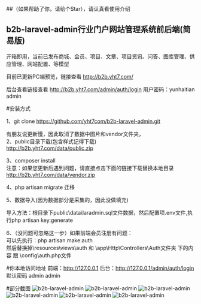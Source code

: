 ##（如果帮助了你，请给个Star），请认真看使用介绍
## b2b-laravel-admin行业门户网站管理系统前后端(简易版)
开箱即用，当前已发布商城、会员、项目、文章、项目资讯、问答、图库管理、供应管理、网站配置、等模型<br>

目前已更新PC端预览，链接查看 http://b2b.yht7.com/<br>

后台查看链接查看 http://b2b.yht7.com/admin/auth/login  用户密码：yunhaitian  admin<br>


#安装方式

1、git clone https://github.com/yht7com/b2b-laravel-admin.git<br>

有朋友说更新慢，因此取消了数据中图片和vendor文件夹，<br>
2、public目录下载(包含样式记得下载)<br>
http://b2b.yht7.com/data/public.zip<br>

3、composer install <br>
注意：如果您更新后遇到问题，请直接点击下面的链接下载替换本地目录<br>
http://b2b.yht7.com/data/vendor.zip<br>

4、php artisan migrate 迁移<br>


5、数据导入(因为数据部分是采集的，因此没做填充)<br>

导入方法：根目录下public\data\laradmin.sql文件数据，然后配置项.env文件,执行php artisan key:generate


6、（没问题可忽略这一步）如果前端会员注册有问题：<br>
可以先执行：php artisan make:auth<br>
然后替换掉\resources\views\auth 和  \app\Http\Controllers\Auth文件夹 下的内容  跟 \config\auth.php文件


#你本地访问地址
前端：http://127.0.0.1
后台：http://127.0.0.1/admin/auth/login  默认密码 admin  admin

#部分截图
![b2b-laravel-admin](https://github.com/yht7com/b2b-laravel-admin/blob/master/public/vimg/10.jpg)
![b2b-laravel-admin](https://github.com/yht7com/b2b-laravel-admin/blob/master/public/vimg/11.jpg)
![b2b-laravel-admin](https://github.com/yht7com/b2b-laravel-admin/blob/master/public/vimg/12.jpg)
![b2b-laravel-admin](https://github.com/yht7com/b2b-laravel-admin/blob/master/public/vimg/13.jpg)
![b2b-laravel-admin](https://github.com/yht7com/b2b-laravel-admin/blob/master/public/vimg/14.jpg)
![b2b-laravel-admin](https://github.com/yht7com/b2b-laravel-admin/blob/master/public/vimg/15.jpg)

